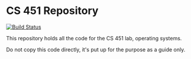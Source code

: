 # CS 451 Repository

[![Build Status](http://home.tytan.rocks:8080/buildStatus/icon?job=Cory-Repos%2FCS-451%2Fprocess&build=5)](http://home.tytan.rocks:8080/job/Cory-Repos/job/CS-451/job/process/5/)

This repository holds all the code for the CS 451 lab, operating systems.

Do not copy this code directly, it's put up for the purpose as a guide only.


